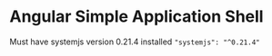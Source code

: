 # Angular Simple Application Shell

Must have systemjs version 0.21.4 installed
`"systemjs": "^0.21.4"`